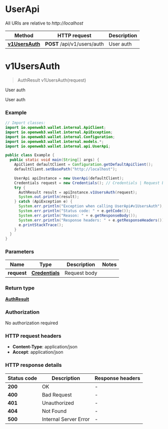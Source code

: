 # UserApi

All URIs are relative to *http://localhost*

| Method | HTTP request | Description |
|------------- | ------------- | -------------|
| [**v1UsersAuth**](UserApi.md#v1UsersAuth) | **POST** /api/v1/users/auth | User auth |


<a id="v1UsersAuth"></a>
# **v1UsersAuth**
> AuthResult v1UsersAuth(request)

User auth

User auth

### Example
```java
// Import classes:
import io.openweb3.wallet.internal.ApiClient;
import io.openweb3.wallet.internal.ApiException;
import io.openweb3.wallet.internal.Configuration;
import io.openweb3.wallet.internal.models.*;
import io.openweb3.wallet.internal.api.UserApi;

public class Example {
  public static void main(String[] args) {
    ApiClient defaultClient = Configuration.getDefaultApiClient();
    defaultClient.setBasePath("http://localhost");

    UserApi apiInstance = new UserApi(defaultClient);
    Credentials request = new Credentials(); // Credentials | Request body
    try {
      AuthResult result = apiInstance.v1UsersAuth(request);
      System.out.println(result);
    } catch (ApiException e) {
      System.err.println("Exception when calling UserApi#v1UsersAuth");
      System.err.println("Status code: " + e.getCode());
      System.err.println("Reason: " + e.getResponseBody());
      System.err.println("Response headers: " + e.getResponseHeaders());
      e.printStackTrace();
    }
  }
}
```

### Parameters

| Name | Type | Description  | Notes |
|------------- | ------------- | ------------- | -------------|
| **request** | [**Credentials**](Credentials.md)| Request body | |

### Return type

[**AuthResult**](AuthResult.md)

### Authorization

No authorization required

### HTTP request headers

 - **Content-Type**: application/json
 - **Accept**: application/json

### HTTP response details
| Status code | Description | Response headers |
|-------------|-------------|------------------|
| **200** | OK |  -  |
| **400** | Bad Request |  -  |
| **401** | Unauthorized |  -  |
| **404** | Not Found |  -  |
| **500** | Internal Server Error |  -  |

